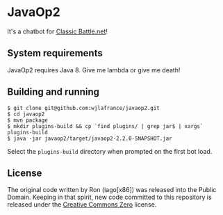# JavaOp2

It's a chatbot for [Classic Battle.net](http://classic.battle.net/)!

## System requirements

JavaOp2 requires Java 8. Give me lambda or give me death!

## Building and running

    $ git clone git@github.com:wjlafrance/javaop2.git
    $ cd javaop2
    $ mvn package
    $ mkdir plugins-build && cp `find plugins/ | grep jar$ | xargs` plugins-build
    $ java -jar javaop2/target/javaop2-2.2.0-SNAPSHOT.jar

Select the `plugins-build` directory when prompted on the first bot load.

## License

The original code written by Ron (iago[x86]) was released into the Public Domain. Keeping in that spirit, new code committed to this repository is released under the [Creative Commons Zero](https://creativecommons.org/publicdomain/zero/1.0/) license.
